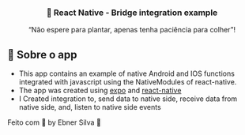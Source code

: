 <h3 align="center">
  🚀 React Native - Bridge integration example
</h3>

<p align="center">“Não espere para plantar, apenas tenha paciência para colher”!</blockquote>

## :rocket: Sobre o app

- This app contains an example of native Android and IOS functions integrated with javascript using the NativeModules of react-native.
- The app was created using [expo](https://expo.dev/) and [react-native](https://reactnative.dev/)
- I Created integration to, send data to native side, receive data from native side, and, listen to native side events

Feito com 💜 by Ebner Silva :wave:
